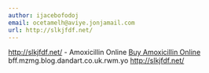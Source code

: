 ```yaml
---
author: ijacebofodoj
email: ocetamelh@aviye.jonjamail.com
url: http://slkjfdf.net/
---
```


http://slkjfdf.net/ - Amoxicillin Online <a href="http://slkjfdf.net/">Buy Amoxicillin Online</a> bff.mzmg.blog.dandart.co.uk.rwm.yo http://slkjfdf.net/
